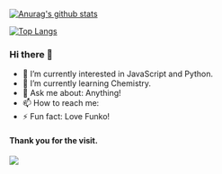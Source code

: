 [![Anurag's github stats](https://github-readme-stats.vercel.app/api?username=EVAyo&show_icons=true)](https://github.com/anuraghazra/github-readme-stats)

[![Top Langs](https://github-readme-stats.vercel.app/api/top-langs/?username=EVAyo&layout=compact)](https://github.com/anuraghazra/github-readme-stats)

 ### Hi there 👋

 - 🔭 I’m currently interested in JavaScript and Python.
 - 🌱 I’m currently learning Chemistry.
 - 💬 Ask me about: Anything!
 - 📫 How to reach me: 
 - ⚡ Fun fact: Love Funko!

#### Thank you for the visit.
![](http://profile-counter.glitch.me/EVAyo/count.svg)
